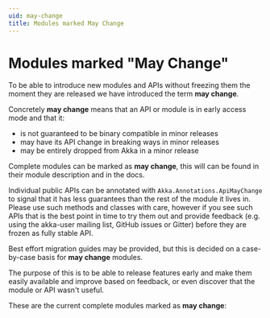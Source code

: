 ```yaml
---
uid: may-change
title: Modules marked May Change
---
```


# Modules marked "May Change"

To be able to introduce new modules and APIs without freezing them the moment they
are released we have introduced
the term **may change**.

Concretely **may change** means that an API or module is in early access mode and that it:

 * is not guaranteed to be binary compatible in minor releases
 * may have its API change in breaking ways in minor releases
 * may be entirely dropped from Akka in a minor release

Complete modules can be marked as **may change**, this will can be found in their module description and in the docs.

Individual public APIs can be annotated with `Akka.Annotations.ApiMayChange` to signal that it has less
guarantees than the rest of the module it lives in.
Please use such methods and classes with care, however if you see such APIs that is the best point in time to try them
out and provide feedback (e.g. using the akka-user mailing list, GitHub issues or Gitter) before they are frozen as
fully stable API.

Best effort migration guides may be provided, but this is decided on a case-by-case basis for **may change** modules.

The purpose of this is to be able to release features early and
make them easily available and improve based on feedback, or even discover
that the module or API wasn't useful.

These are the current complete modules marked as **may change**:
